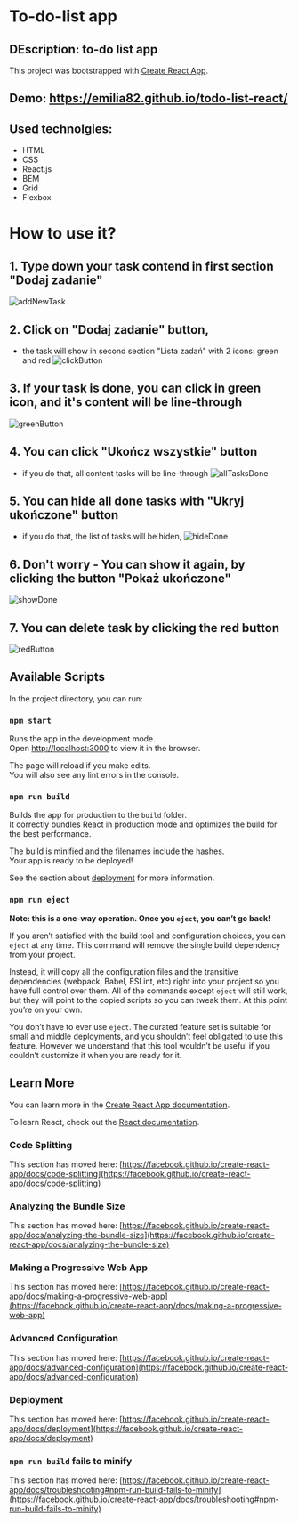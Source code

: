 # To-do-list app

## DEscription: to-do list app

This project was bootstrapped with [Create React App](https://github.com/facebook/create-react-app).

## Demo: https://emilia82.github.io/todo-list-react/
## Used technolgies: 
- HTML
- CSS
- React.js
- BEM
- Grid
- Flexbox

# How to use it? 
## 1. Type down your task contend in first section "Dodaj zadanie" 
![addNewTask](https://github.com/emilia82/todo-list-react/blob/main/public/addNewTask.gif?raw=true)
## 2. Click on "Dodaj zadanie" button, 
- the task will show in second section "Lista zadań" with 2 icons: green and red 
![clickButton](https://github.com/emilia82/todo-list-react/blob/main/public/clickButton.gif?raw=true)
## 3. If your task is done, you can click in green icon, and it's content will be line-through 
![greenButton](https://github.com/emilia82/todo-list-react/blob/main/public/greenButton.gif?raw=true)
## 4. You can click "Ukończ wszystkie" button 
- if you do that, all content tasks will be line-through 
![allTasksDone](https://github.com/emilia82/todo-list-react/blob/main/public/allTasksDone.gif?raw=true)

## 5. You can hide all done tasks with "Ukryj ukończone" button
- if you do that, the list of tasks will be hiden, 
![hideDone](https://github.com/emilia82/todo-list-react/blob/main/public/hideDone.gif?raw=true)

## 6. Don't worry - You can show it again, by clicking the button "Pokaż ukończone" 
![showDone](https://github.com/emilia82/todo-list-react/blob/main/public/showDone.gif?raw=true)

## 7. You can delete task by clicking the red button
![redButton](https://github.com/emilia82/todo-list-react/blob/main/public/redButton.gif?raw=true)

## Available Scripts

In the project directory, you can run:

### `npm start`

Runs the app in the development mode.\
Open [http://localhost:3000](http://localhost:3000) to view it in the browser.

The page will reload if you make edits.\
You will also see any lint errors in the console.


### `npm run build`

Builds the app for production to the `build` folder.\
It correctly bundles React in production mode and optimizes the build for the best performance.

The build is minified and the filenames include the hashes.\
Your app is ready to be deployed!

See the section about [deployment](https://facebook.github.io/create-react-app/docs/deployment) for more information.

### `npm run eject`

**Note: this is a one-way operation. Once you `eject`, you can’t go back!**

If you aren’t satisfied with the build tool and configuration choices, you can `eject` at any time. This command will remove the single build dependency from your project.

Instead, it will copy all the configuration files and the transitive dependencies (webpack, Babel, ESLint, etc) right into your project so you have full control over them. All of the commands except `eject` will still work, but they will point to the copied scripts so you can tweak them. At this point you’re on your own.

You don’t have to ever use `eject`. The curated feature set is suitable for small and middle deployments, and you shouldn’t feel obligated to use this feature. However we understand that this tool wouldn’t be useful if you couldn’t customize it when you are ready for it.

## Learn More

You can learn more in the [Create React App documentation](https://facebook.github.io/create-react-app/docs/getting-started).

To learn React, check out the [React documentation](https://reactjs.org/).

### Code Splitting

This section has moved here: [https://facebook.github.io/create-react-app/docs/code-splitting](https://facebook.github.io/create-react-app/docs/code-splitting)

### Analyzing the Bundle Size

This section has moved here: [https://facebook.github.io/create-react-app/docs/analyzing-the-bundle-size](https://facebook.github.io/create-react-app/docs/analyzing-the-bundle-size)

### Making a Progressive Web App

This section has moved here: [https://facebook.github.io/create-react-app/docs/making-a-progressive-web-app](https://facebook.github.io/create-react-app/docs/making-a-progressive-web-app)

### Advanced Configuration

This section has moved here: [https://facebook.github.io/create-react-app/docs/advanced-configuration](https://facebook.github.io/create-react-app/docs/advanced-configuration)

### Deployment

This section has moved here: [https://facebook.github.io/create-react-app/docs/deployment](https://facebook.github.io/create-react-app/docs/deployment)

### `npm run build` fails to minify

This section has moved here: [https://facebook.github.io/create-react-app/docs/troubleshooting#npm-run-build-fails-to-minify](https://facebook.github.io/create-react-app/docs/troubleshooting#npm-run-build-fails-to-minify)
